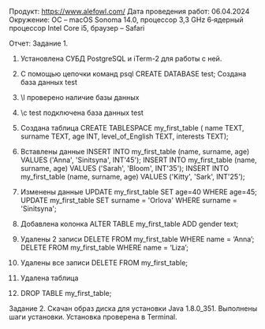 Продукт: https://www.alefowl.com/
Дата проведения работ: 06.04.2024
Окружение: ОС – macOS Sonoma 14.0, процессор 3,3 GHz 6‑ядерный процессор Intel Core i5, браузер – Safari

Отчет:
Задание 1.

1)	Установлена СУБД PostgreSQL и iTerm-2 для работы с ней.
2)	С помощью цепочки команд 
psql
CREATE DATABASE test;
Создана база данных test
3)	\l проверено наличие базы данных
4)	\c test  подключена база данных test
5)	Создана таблица 
CREATE TABLESPACE my_first_table (
	name TEXT,
	surname TEXT,
	age INT,
	level_of_English TEXT,
	interests TEXT);
6)	Вставлены данные
INSERT INTO my_first_table (name, surname, age) VALUES ('Anna', 'Sinitsyna', INT'45');
INSERT INTO my_first_table (name, surname, age) VALUES ('Sarah', 'Bloom', INT'35');
INSERT INTO my_first_table (name, surname, age) VALUES ('Kitty', 'Sark', INT'25');
7)	Изменены данные
UPDATE my_first_table SET age=40 WHERE age=45;
UPDATE my_first_table SET surname = 'Orlova' WHERE surname = 'Sinitsyna';

8)	Добавлена колонка
ALTER TABLE my_first_table
ADD gender text;

9)	Удалены 2 записи
DELETE FROM my_first_table WHERE name = ‘Anna’;
DELETE FROM my_first_table WHERE name = ‘Liza’;

10)	Удалены все записи
DELETE FROM my_first_table;
11)	Удалена таблица
12)	DROP TABLE my_first_table;

Задание 2. 
Скачан образ диска для установки Java 1.8.0_351.
Выполнены шаги установки.
Установка проверена в Terminal.
